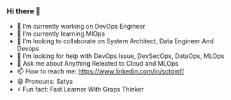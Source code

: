 ### Hi there 👋



- 🔭 I’m currently working on DevOps Engineer
- 🌱 I’m currently learning MlOps
- 👯 I’m looking to collaborate on System Architect, Data Engineer And Devops
- 🤔 I’m looking for help with DevOps Issue, DevSecOps, DataOps, MLOps
- 💬 Ask me about Anything Releated to Cloud and MLOps
- 📫 How to reach me: https://www.linkedin.com/in/sctgmf/
- 😄 Pronouns: Satya
- ⚡ Fun fact: Fast Learner With Graps Thinker

